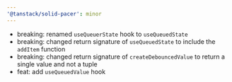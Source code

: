 ```yaml
---
'@tanstack/solid-pacer': minor
---
```


- breaking: renamed `useQueuerState` hook to `useQueuedState`
- breaking: changed return signature of `useQueuedState` to include the `addItem` function
- breaking: changed return signature of `createDebouncedValue` to return a single value and not a tuple
- feat: add `useQueuedValue` hook
